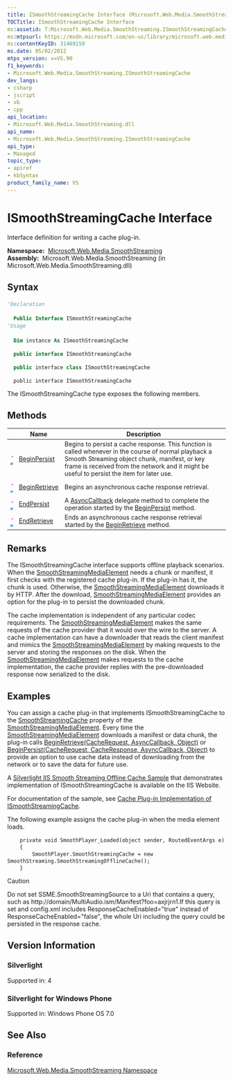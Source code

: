 ```yaml
---
title: ISmoothStreamingCache Interface (Microsoft.Web.Media.SmoothStreaming)
TOCTitle: ISmoothStreamingCache Interface
ms:assetid: T:Microsoft.Web.Media.SmoothStreaming.ISmoothStreamingCache
ms:mtpsurl: https://msdn.microsoft.com/en-us/library/microsoft.web.media.smoothstreaming.ismoothstreamingcache(v=VS.90)
ms:contentKeyID: 31469159
ms.date: 05/02/2012
mtps_version: v=VS.90
f1_keywords:
- Microsoft.Web.Media.SmoothStreaming.ISmoothStreamingCache
dev_langs:
- csharp
- jscript
- vb
- cpp
api_location:
- Microsoft.Web.Media.SmoothStreaming.dll
api_name:
- Microsoft.Web.Media.SmoothStreaming.ISmoothStreamingCache
api_type:
- Managed
topic_type:
- apiref
- kbSyntax
product_family_name: VS
---
```


# ISmoothStreamingCache Interface

Interface definition for writing a cache plug-in.

**Namespace:**  [Microsoft.Web.Media.SmoothStreaming](microsoft-web-media-smoothstreaming-namespace_1.md)  
**Assembly:**  Microsoft.Web.Media.SmoothStreaming (in Microsoft.Web.Media.SmoothStreaming.dll)

## Syntax

```vb
'Declaration

  Public Interface ISmoothStreamingCache
'Usage

  Dim instance As ISmoothStreamingCache
```

```csharp
  public interface ISmoothStreamingCache
```

```cpp
  public interface class ISmoothStreamingCache
```

```jscript
  public interface ISmoothStreamingCache
```

The ISmoothStreamingCache type exposes the following members.

## Methods

||Name|Description|
|--- |--- |--- |
|![Public method](images/Ff728153.pubmethod(en-us,VS.90).gif "Public method")![Supported by Silverlight for Windows Phone](images/Ff728140.slMobile(en-us,VS.90).gif "Supported by Silverlight for Windows Phone")|[BeginPersist](ismoothstreamingcache-beginpersist-method-microsoft-web-media-smoothstreaming_1.md)|Begins to persist a cache response. This function is called whenever in the course of normal playback a Smooth Streaming object chunk, manifest, or key frame is received from the network and it might be useful to persist the item for later use.|
|![Public method](images/Ff728153.pubmethod(en-us,VS.90).gif "Public method")![Supported by Silverlight for Windows Phone](images/Ff728140.slMobile(en-us,VS.90).gif "Supported by Silverlight for Windows Phone")|[BeginRetrieve](ismoothstreamingcache-beginretrieve-method-microsoft-web-media-smoothstreaming_1.md)|Begins an asynchronous cache response retrieval.|
|![Public method](images/Ff728153.pubmethod(en-us,VS.90).gif "Public method")![Supported by Silverlight for Windows Phone](images/Ff728140.slMobile(en-us,VS.90).gif "Supported by Silverlight for Windows Phone")|[EndPersist](ismoothstreamingcache-endpersist-method-microsoft-web-media-smoothstreaming_1.md)|A [AsyncCallback](https://msdn.microsoft.com/library/ckbe7yh5) delegate method to complete the operation started by the [BeginPersist](ismoothstreamingcache-beginpersist-method-microsoft-web-media-smoothstreaming_1.md) method.|
|![Public method](images/Ff728153.pubmethod(en-us,VS.90).gif "Public method")![Supported by Silverlight for Windows Phone](images/Ff728140.slMobile(en-us,VS.90).gif "Supported by Silverlight for Windows Phone")|[EndRetrieve](ismoothstreamingcache-endretrieve-method-microsoft-web-media-smoothstreaming_1.md)|Ends an asynchronous cache response retrieval started by the [BeginRetrieve](ismoothstreamingcache-beginretrieve-method-microsoft-web-media-smoothstreaming_1.md) method.|


## Remarks

The ISmoothStreamingCache interface supports offline playback scenarios. When the [SmoothStreamingMediaElement](smoothstreamingmediaelement-class-microsoft-web-media-smoothstreaming_1.md) needs a chunk or manifest, it first checks with the registered cache plug-in. If the plug-in has it, the chunk is used. Otherwise, the [SmoothStreamingMediaElement](smoothstreamingmediaelement-class-microsoft-web-media-smoothstreaming_1.md) downloads it by HTTP. After the download, [SmoothStreamingMediaElement](smoothstreamingmediaelement-class-microsoft-web-media-smoothstreaming_1.md) provides an option for the plug-in to persist the downloaded chunk.

The cache implementation is independent of any particular codec requirements. The [SmoothStreamingMediaElement](smoothstreamingmediaelement-class-microsoft-web-media-smoothstreaming_1.md) makes the same requests of the cache provider that it would over the wire to the server. A cache implementation can have a downloader that reads the client manifest and mimics the [SmoothStreamingMediaElement](smoothstreamingmediaelement-class-microsoft-web-media-smoothstreaming_1.md) by making requests to the server and storing the responses on the disk. When the [SmoothStreamingMediaElement](smoothstreamingmediaelement-class-microsoft-web-media-smoothstreaming_1.md) makes requests to the cache implementation, the cache provider replies with the pre-downloaded response now serialized to the disk.

## Examples

You can assign a cache plug-in that implements ISmoothStreamingCache to the [SmoothStreamingCache](smoothstreamingmediaelement-smoothstreamingcache-property-microsoft-web-media-smoothstreaming_1.md) property of the [SmoothStreamingMediaElement](smoothstreamingmediaelement-class-microsoft-web-media-smoothstreaming_1.md). Every time the [SmoothStreamingMediaElement](smoothstreamingmediaelement-class-microsoft-web-media-smoothstreaming_1.md) downloads a manifest or data chunk, the plug-in calls [BeginRetrieve(CacheRequest, AsyncCallback, Object)](ismoothstreamingcache-beginretrieve-method-microsoft-web-media-smoothstreaming_1.md) or [BeginPersist(CacheRequest, CacheResponse, AsyncCallback, Object)](ismoothstreamingcache-beginpersist-method-microsoft-web-media-smoothstreaming_1.md) to provide an option to use cache data instead of downloading from the network or to save the data for future use.

A [Silverlight IIS Smooth Streaming Offline Cache Sample](http://www.iis.net/community/default.aspx?tabid=34&g=6&i=2013) that demonstrates implementation of ISmoothStreamingCache is available on the IIS Website.

For documentation of the sample, see [Cache Plug-in Implementation of ISmoothStreamingCache](cache-plug-in-implementation-of-ismoothstreamingcache_1.md).

The following example assigns the cache plug-in when the media element loads.

``` 
    private void SmoothPlayer_Loaded(object sender, RoutedEventArgs e)
    {
        SmoothPlayer.SmoothStreamingCache = new SmoothStreaming.SmoothStreamingOfflineCache();
    }
```

> [!CAUTION]  
> Do not set SSME.SmoothStreamingSource to a Uri that contains a query, such as http://domain/MultiAudio.ism/Manifest?foo=axjrjrn1.If this query is set and config.xml includes ResponseCacheEnabled=&quot;true&quot; instead of ResponseCacheEnabled=&quot;false&quot;, the whole Uri including the query could be persisted in the response cache.

## Version Information

### Silverlight

Supported in: 4  

### Silverlight for Windows Phone

Supported in: Windows Phone OS 7.0  

## See Also

### Reference

[Microsoft.Web.Media.SmoothStreaming Namespace](microsoft-web-media-smoothstreaming-namespace_1.md)

